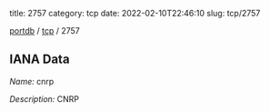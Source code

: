 title: 2757
category: tcp
date: 2022-02-10T22:46:10
slug: tcp/2757

[portdb](/) / [tcp](/category/tcp.html) / 2757


## IANA Data

_Name:_ cnrp

_Description:_ CNRP

